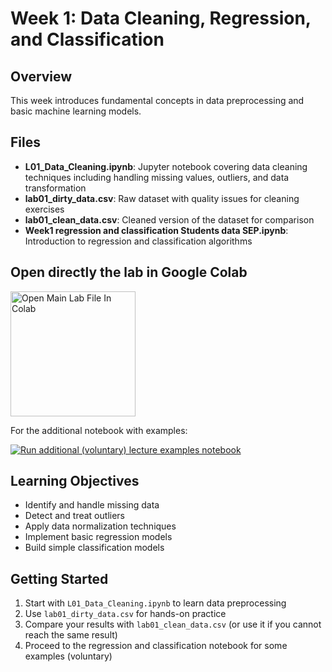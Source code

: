 # Week 1: Data Cleaning, Regression, and Classification

## Overview
This week introduces fundamental concepts in data preprocessing and basic machine learning models.

## Files

- **L01_Data_Cleaning.ipynb**: Jupyter notebook covering data cleaning techniques including handling missing values, outliers, and data transformation
- **lab01_dirty_data.csv**: Raw dataset with quality issues for cleaning exercises
- **lab01_clean_data.csv**: Cleaned version of the dataset for comparison
- **Week1 regression and classification Students data SEP.ipynb**: Introduction to regression and classification algorithms

## Open directly the lab in Google Colab

<a href="https://colab.research.google.com/github/zhaw-physical-ai/MLDM_HS2025/blob/main/week1/L01_Data_Cleaning.ipynb" target="_blank">
  <img src="https://colab.research.google.com/assets/colab-badge.svg" alt="Open Main Lab File In Colab" width="200"/>
</a>

For the additional notebook with examples:

[![Run additional (voluntary) lecture examples notebook](https://img.shields.io/badge/Colab-Run%20additional%20(voluntary)%20lecture%20examples%20notebook-orange?logo=googlecolab)](https://colab.research.google.com/github/zhaw-physical-ai/MLDM_HS2025/blob/main/week1/week1_examples_regression_and_classification_with_students_data_sep.ipynb)



## Learning Objectives
- Identify and handle missing data
- Detect and treat outliers
- Apply data normalization techniques
- Implement basic regression models
- Build simple classification models

## Getting Started
1. Start with `L01_Data_Cleaning.ipynb` to learn data preprocessing
2. Use `lab01_dirty_data.csv` for hands-on practice
3. Compare your results with `lab01_clean_data.csv` (or use it if you cannot reach the same result)
4. Proceed to the regression and classification notebook for some examples (voluntary)
